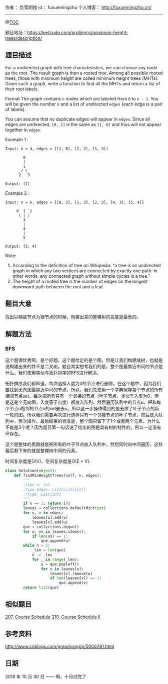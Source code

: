 作者： 负雪明烛
id：	fuxuemingzhu
个人博客：	http://fuxuemingzhu.cn/

---
@[TOC](目录)


题目地址：https://leetcode.com/problems/minimum-height-trees/description/


## 题目描述

For a undirected graph with tree characteristics, we can choose any node as the root. The result graph is then a rooted tree. Among all possible rooted trees, those with minimum height are called minimum height trees (MHTs). Given such a graph, write a function to find all the MHTs and return a list of their root labels.

Format
The graph contains ``n`` nodes which are labeled from ``0`` to ``n - 1``. You will be given the number ``n`` and a list of undirected ``edges`` (each edge is a pair of labels).

You can assume that no duplicate edges will appear in ``edges``. Since all edges are undirected, ``[0, 1]`` is the same as ``[1, 0]`` and thus will not appear together in ``edges``.

Example 1 :

    Input: n = 4, edges = [[1, 0], [1, 2], [1, 3]]
    
            0
            |
            1
           / \
          2   3 
    
    Output: [1]

Example 2 :

    Input: n = 6, edges = [[0, 3], [1, 3], [2, 3], [4, 3], [5, 4]]
    
         0  1  2
          \ | /
            3
            |
            4
            |
            5 
    
    Output: [3, 4]

Note:

1. According to the definition of tree on Wikipedia: “a tree is an undirected graph in which any two vertices are connected by exactly one path. In other words, any connected graph without simple cycles is a tree.”
1. The height of a rooted tree is the number of edges on the longest downward path between the root and a leaf.

## 题目大意

找出以哪些节点为根节点的时候，构建出来的整棵树的高度是最低的。


## 解题方法

### BFS

这个题很优秀啊，是个好题。这个题给定的是个图，但是让我们构建成树，也就是说构建出来的并不是二叉树。题目其实想考我们的是，整个图最靠近中间的节点是什么。我们使用类似与拓扑排序的BFS进行解决。

拓扑排序我们都知道，每次选择入度为0的节点进行删除。在这个题中，因为我们要找到无向图最靠近中间的节点，所以，我们先使用一个字典保存每个节点的所有相邻节点set。每次把所有只有一个邻接的节点（叶子节点，类似于入度为0，但是这是个无向图，入度等于出度）都放入队列，然后遍历队列中的节点u，把和每个节点u相邻的节点v的set删去u，所以这一步操作得到的是去除了叶子节点的新一轮的图。所以我们需要再次进行选择只有一个邻接节点的叶子节点，然后放入队列中，再次操作。最后结束的标准是，整个图只留下了1个或者两个元素。为什么不能是3个呢？因为题目第一句话说了给出的图是具有树的特性的，所以一定没有环存在。

这个题整体的思路就是把所有的叶子节点放入队列中，然后同时向中间遍历，这样最后剩下来的就是整棵树中间的元素。

时间复杂度是O(V)，空间复杂度是O(E + V).

```python
class Solution(object):
    def findMinHeightTrees(self, n, edges):
        """
        :type n: int
        :type edges: List[List[int]]
        :rtype: List[int]
        """
        if n == 1: return [0]
        leaves = collections.defaultdict(set)
        for u, v in edges:
            leaves[u].add(v)
            leaves[v].add(u)
        que = collections.deque()
        for u, vs in leaves.items():
            if len(vs) == 1:
                que.append(u)
        while n > 2:
            _len = len(que)
            n -= _len
            for _ in range(_len):
                u = que.popleft()
                for v in leaves[u]:
                    leaves[v].remove(u)
                    if len(leaves[v]) == 1:
                        que.append(v)
        return list(que)
```


## 相似题目

[207. Course Schedule][1]
[210. Course Schedule II][2]

## 参考资料

http://www.cnblogs.com/grandyang/p/5000291.html

## 日期

2018 年 10 月 30 日 —— 啊，十月过完了


  [1]: https://blog.csdn.net/fuxuemingzhu/article/details/82951771
  [2]: https://blog.csdn.net/fuxuemingzhu/article/details/83302328
